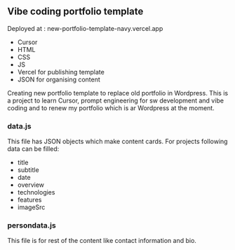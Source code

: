 ## Vibe coding portfolio template


Deployed at : new-portfolio-template-navy.vercel.app  

+ Cursor
+ HTML
+ CSS
+ JS
+ Vercel for publishing template
+ JSON for organising content    

Creating new portfolio template to replace old portfolio in Wordpress. This is a project to learn Cursor, prompt engineering for sw development and vibe coding and to renew my portfolio which is ar Wordpress at the moment.  

### data.js
This file has JSON objects which make content cards. For projects following data can be filled:  
+ title
+ subtitle
+ date
+ overview
+ technologies
+ features
+ imageSrc

### persondata.js
This file is for rest of the content like contact information and bio.
